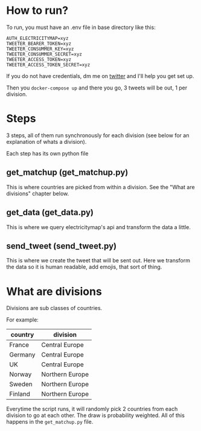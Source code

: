 # How to run?

To run, you must have an .env file in base directory like this:

```
AUTH_ELECTRICITYMAP=xyz
TWEETER_BEARER_TOKEN=xyz
TWEETER_CONSUMMER_KEY=xyz
TWEETER_CONSUMMER_SECRET=xyz
TWEETER_ACCESS_TOKEN=xyz
TWEETER_ACCESS_TOKEN_SECRET=xyz
```

If you do not have credentials, dm me on [twitter](https://twitter.com/adz122) and I'll help you get set up.

Then you `docker-compose up` and there you go, 3 tweets will be out, 1 per division.

# Steps

3 steps, all of them run synchronously for each division (see below for an explanation of whats a division).

Each step has its own python file 

## get_matchup (get_matchup.py)

This is where countries are picked from within a division. See the "What are divisions" chapter below.

## get_data (get_data.py)

This is where we query electricitymap's api and transform the data a little.

## send_tweet (send_tweet.py)

This is where we create the tweet that will be sent out. Here we transform the data so it is human readable, add emojis, that sort of thing.

# What are divisions

Divisions are sub classes of countries.

For example:


| country | division        |
|---------|-----------------|
| France  | Central Europe  |
| Germany | Central Europe  |
| UK      | Central Europe  |
| Norway  | Northern Europe |
| Sweden  | Northern Europe |
| Finland | Northern Europe |

Everytime the script runs, it will randomly pick 2 countries from each division to go at each other. The draw is probability weighted. All of this happens in the `get_matchup.py` file.